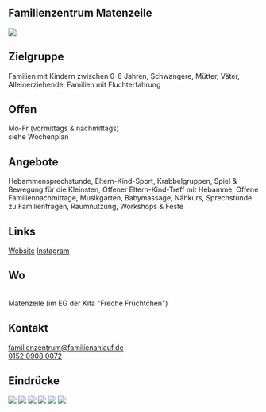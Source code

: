## Familienzentrum Matenzeile
<img id="topmedia" src="/Familienzentren/images/Matenzeile/logo.jpg" />

## Zielgruppe
Familien mit Kindern zwischen 0-6 Jahren, Schwangere, Mütter, Väter, Alleinerziehende, Familien mit Fluchterfahrung

## Offen
Mo-Fr (vormittags & nachmittags)<br>
siehe Wochenplan

## Angebote
Hebammensprechstunde, Eltern-Kind-Sport, Krabbelgruppen, Spiel & Bewegung für die Kleinsten, Offener Eltern-Kind-Treff mit Hebamme, Offene Familiennachmittage, Musikgarten, Babymassage, Nähkurs, Sprechstunde zu Familienfragen, Raumnutzung, Workshops & Feste

## Links
<a class="external_link" href="https://www.familienanlauf.de/familienzentrum">Website</a>
<a class="external_link" href="https://www.instagram.com/familienzentrummatenzeile/">Instagram</a>

## Wo
<div id="gmap"></div>
<script>window.onload = showMap('Matenzeile 2-4, 13053 Berlin', 0, 'gmap_mini')</script><br>
Matenzeile (im EG der Kita "Freche Früchtchen")

## Kontakt
[familienzentrum@familienanlauf.de](mailto:familienzentrum@familienanlauf.de)<br>
<a href="tel:+4915209080072">0152 0908 0072</a>

## Eindrücke
<div class="mediacontainer">
  <img src="images/Matenzeile/1.jpg" />
  <img src="images/Matenzeile/2.jpg" />
  <img src="images/Matenzeile/3.JPG" />
  <img src="images/Matenzeile/4.JPG" />
  <img src="images/Matenzeile/5.jpg" />
  <img src="images/Matenzeile/6.JPG" />
</div>
